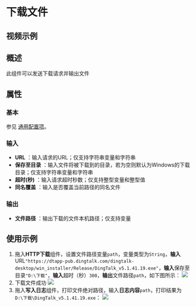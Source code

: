 # 下载文件

## 视频示例

## 概述

此组件可以发送下载请求并输出文件

## 属性

### 基本

参见 [通用配置项](../Appendix/CommonConfigurationItems.md)。

### 输入

- **URL** ：输入请求的URL；仅支持字符串变量和字符串
- **保存至目录** ：输入文件将被下载到的目录，若为空则默认为Windows的下载目录；仅支持字符串变量和字符串
- **超时(秒)** ：输入请求超时秒数；仅支持整型变量和整型值
- **同名覆盖** ：输入是否覆盖当前路径的同名文件

### 输出

- **文件路径** ：输出下载的文件本机路径；仅支持变量
## 使用示例

1. 拖入**HTTP下载**组件，设置文件路径变量`path`，变量类型为`String`，**输入**URL`"https://dtapp-pub.dingtalk.com/dingtalk-desktop/win_installer/Release/DingTalk_v5.1.41.19.exe"`，**输入**保存至目录`"D:\下载"`，**输入**超时（秒）`300`，**输出**文件路径`path`，如下图所示：
   ![](https://docimages.blob.core.chinacloudapi.cn/images/Activities/HTTPDownload1.png)
2. 下载文件成功
   ![](https://docimages.blob.core.chinacloudapi.cn/images/Activities/HTTPDownload2.png)
3. 拖入**写入日志**组件，打印文件绝对路径，输入**日志内容**`path`，打印结果为`D:\下载\DingTalk_v5.1.41.19.exe`：
   ![](https://docimages.blob.core.chinacloudapi.cn/images/Activities/HTTPDownload3.png)
